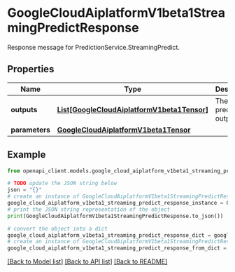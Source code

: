 # GoogleCloudAiplatformV1beta1StreamingPredictResponse

Response message for PredictionService.StreamingPredict.

## Properties

Name | Type | Description | Notes
------------ | ------------- | ------------- | -------------
**outputs** | [**List[GoogleCloudAiplatformV1beta1Tensor]**](GoogleCloudAiplatformV1beta1Tensor.md) | The prediction output. | [optional] 
**parameters** | [**GoogleCloudAiplatformV1beta1Tensor**](GoogleCloudAiplatformV1beta1Tensor.md) |  | [optional] 

## Example

```python
from openapi_client.models.google_cloud_aiplatform_v1beta1_streaming_predict_response import GoogleCloudAiplatformV1beta1StreamingPredictResponse

# TODO update the JSON string below
json = "{}"
# create an instance of GoogleCloudAiplatformV1beta1StreamingPredictResponse from a JSON string
google_cloud_aiplatform_v1beta1_streaming_predict_response_instance = GoogleCloudAiplatformV1beta1StreamingPredictResponse.from_json(json)
# print the JSON string representation of the object
print(GoogleCloudAiplatformV1beta1StreamingPredictResponse.to_json())

# convert the object into a dict
google_cloud_aiplatform_v1beta1_streaming_predict_response_dict = google_cloud_aiplatform_v1beta1_streaming_predict_response_instance.to_dict()
# create an instance of GoogleCloudAiplatformV1beta1StreamingPredictResponse from a dict
google_cloud_aiplatform_v1beta1_streaming_predict_response_from_dict = GoogleCloudAiplatformV1beta1StreamingPredictResponse.from_dict(google_cloud_aiplatform_v1beta1_streaming_predict_response_dict)
```
[[Back to Model list]](../README.md#documentation-for-models) [[Back to API list]](../README.md#documentation-for-api-endpoints) [[Back to README]](../README.md)


